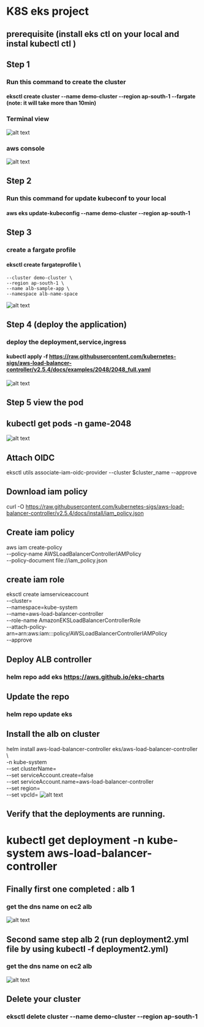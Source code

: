 # K8S eks project 
## prerequisite  (install eks ctl on your local and instal kubectl ctl )

## Step 1

### Run this command to create the cluster 

#### eksctl create cluster --name demo-cluster --region ap-south-1 --fargate (note: it will take more than 10min)
### Terminal view
![alt text](image.png)

### aws console
![alt text](image-1.png)

## Step 2

### Run this command for update kubeconf to your local

#### aws eks update-kubeconfig --name demo-cluster --region ap-south-1


## Step 3 

### create a fargate profile 

#### eksctl create fargateprofile \
    --cluster demo-cluster \
    --region ap-south-1 \
    --name alb-sample-app \
    --namespace alb-name-space
![alt text](image-2.png)


## Step 4 (deploy the application)

### deploy the deployment,service,ingress

#### kubectl apply -f https://raw.githubusercontent.com/kubernetes-sigs/aws-load-balancer-controller/v2.5.4/docs/examples/2048/2048_full.yaml

![alt text](image-3.png)


## Step 5 view the pod

##   kubectl get pods -n game-2048

![alt text](image-4.png)


## Attach OIDC

eksctl utils associate-iam-oidc-provider --cluster $cluster_name --approve


## Download iam policy 

curl -O https://raw.githubusercontent.com/kubernetes-sigs/aws-load-balancer-controller/v2.5.4/docs/install/iam_policy.json

## Create iam policy 

aws iam create-policy \
    --policy-name AWSLoadBalancerControllerIAMPolicy \
    --policy-document file://iam_policy.json


## create iam role

eksctl create iamserviceaccount \
  --cluster=<your-cluster-name> \
  --namespace=kube-system \
  --name=aws-load-balancer-controller \
  --role-name AmazonEKSLoadBalancerControllerRole \
  --attach-policy-arn=arn:aws:iam::<your-aws-account-id>:policy/AWSLoadBalancerControllerIAMPolicy \
  --approve


## Deploy ALB controller

### helm repo add eks https://aws.github.io/eks-charts

## Update the repo

### helm repo update eks



## Install the alb on cluster

helm install aws-load-balancer-controller eks/aws-load-balancer-controller \            
  -n kube-system \
  --set clusterName=<your-cluster-name> \
  --set serviceAccount.create=false \
  --set serviceAccount.name=aws-load-balancer-controller \
  --set region=<region> \
  --set vpcId=<your-vpc-id>
![alt text](image-6.png)


## Verify that the deployments are running.

# kubectl get deployment -n kube-system aws-load-balancer-controller




## Finally first one completed : alb 1
### get the dns name on ec2 alb 
![alt text](image-5.png)





## Second same step alb 2  (run deployment2.yml file by using kubectl -f deployment2.yml)
### get the dns name on ec2 alb
![alt text](image-7.png)





## Delete your cluster

### eksctl delete cluster --name demo-cluster --region ap-south-1

